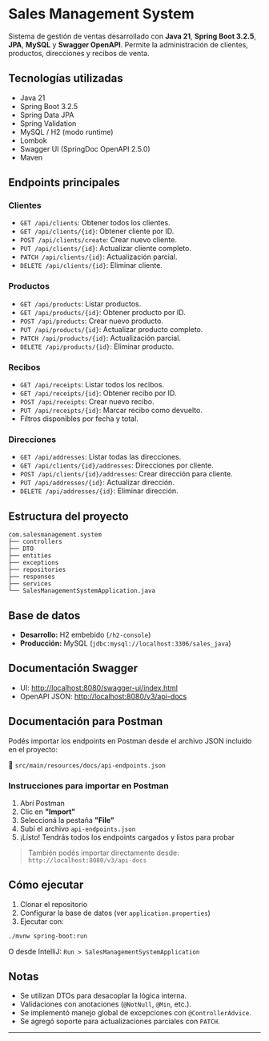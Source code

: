 # Sales Management System

Sistema de gestión de ventas desarrollado con **Java 21**, **Spring Boot 3.2.5**, **JPA**, **MySQL** y **Swagger OpenAPI**. Permite la administración de clientes, productos, direcciones y recibos de venta.

## Tecnologías utilizadas

* Java 21
* Spring Boot 3.2.5
* Spring Data JPA
* Spring Validation
* MySQL / H2 (modo runtime)
* Lombok
* Swagger UI (SpringDoc OpenAPI 2.5.0)
* Maven

## Endpoints principales

### Clientes

* `GET /api/clients`: Obtener todos los clientes.
* `GET /api/clients/{id}`: Obtener cliente por ID.
* `POST /api/clients/create`: Crear nuevo cliente.
* `PUT /api/clients/{id}`: Actualizar cliente completo.
* `PATCH /api/clients/{id}`: Actualización parcial.
* `DELETE /api/clients/{id}`: Eliminar cliente.

### Productos

* `GET /api/products`: Listar productos.
* `GET /api/products/{id}`: Obtener producto por ID.
* `POST /api/products`: Crear nuevo producto.
* `PUT /api/products/{id}`: Actualizar producto completo.
* `PATCH /api/products/{id}`: Actualización parcial.
* `DELETE /api/products/{id}`: Eliminar producto.

### Recibos

* `GET /api/receipts`: Listar todos los recibos.
* `GET /api/receipts/{id}`: Obtener recibo por ID.
* `POST /api/receipts`: Crear nuevo recibo.
* `PUT /api/receipts/{id}`: Marcar recibo como devuelto.
* Filtros disponibles por fecha y total.

### Direcciones

* `GET /api/addresses`: Listar todas las direcciones.
* `GET /api/clients/{id}/addresses`: Direcciones por cliente.
* `POST /api/clients/{id}/addresses`: Crear dirección para cliente.
* `PUT /api/addresses/{id}`: Actualizar dirección.
* `DELETE /api/addresses/{id}`: Eliminar dirección.

## Estructura del proyecto

```text
com.salesmanagement.system
├── controllers
├── DTO
├── entities
├── exceptions
├── repositories
├── responses
├── services
└── SalesManagementSystemApplication.java
```

## Base de datos

* **Desarrollo:** H2 embebido (`/h2-console`)
* **Producción:** MySQL (`jdbc:mysql://localhost:3306/sales_java`)

## Documentación Swagger

* UI: [http://localhost:8080/swagger-ui/index.html](http://localhost:8080/swagger-ui/index.html)
* OpenAPI JSON: [http://localhost:8080/v3/api-docs](http://localhost:8080/v3/api-docs)

## Documentación para Postman

Podés importar los endpoints en Postman desde el archivo JSON incluido en el proyecto:

📄 `src/main/resources/docs/api-endpoints.json`

### Instrucciones para importar en Postman

1. Abrí Postman
2. Clic en **"Import"**
3. Seleccioná la pestaña **"File"**
4. Subí el archivo `api-endpoints.json`
5. ¡Listo! Tendrás todos los endpoints cargados y listos para probar

> También podés importar directamente desde: `http://localhost:8080/v3/api-docs`

## Cómo ejecutar

1. Clonar el repositorio
2. Configurar la base de datos (ver `application.properties`)
3. Ejecutar con:

```bash
./mvnw spring-boot:run
```

O desde IntelliJ: `Run > SalesManagementSystemApplication`

## Notas

* Se utilizan DTOs para desacoplar la lógica interna.
* Validaciones con anotaciones (`@NotNull`, `@Min`, etc.).
* Se implementó manejo global de excepciones con `@ControllerAdvice`.
* Se agregó soporte para actualizaciones parciales con `PATCH`.

---

